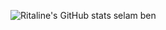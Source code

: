![Ritaline's GitHub stats](https://github-readme-stats.vercel.app/api?username=Ritxline&show_icons=true&theme=radical)
selam ben

